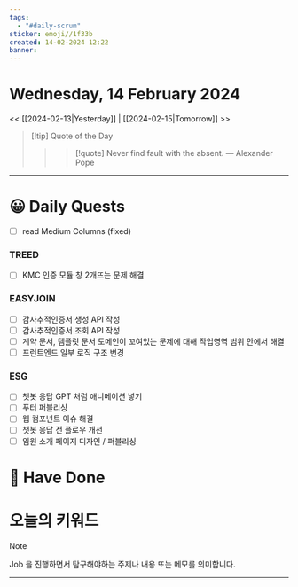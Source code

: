 ```yaml
---
tags:
  - "#daily-scrum"
sticker: emoji//1f33b
created: 14-02-2024 12:22
banner:
---
```

# Wednesday, 14 February 2024
<< [[2024-02-13|Yesterday]] | [[2024-02-15|Tomorrow]] >>

> [!tip] Quote of the Day  
> > > [!quote] Never find fault with the absent.
> — Alexander Pope

---

#  😀 Daily Quests
- [ ] read Medium Columns (fixed)
### TREED
- [ ] KMC 인증 모듈 창 2개뜨는 문제 해결
### EASYJOIN
- [ ] 감사추적인증서 생성 API 작성
- [ ] 감사추적인증서 조회 API 작성
- [ ] 계약 문서, 템플릿 문서 도메인이 꼬여있는 문제에 대해 작업영역 범위 안에서 해결
- [ ] 프런트엔드 일부 로직 구조 변경

### ESG
- [ ] 챗봇 응답 GPT 처럼 애니메이션 넣기
- [ ] 푸터 퍼블리싱
- [ ] 웹 컴포넌트 이슈 해결
- [ ] 챗봇 응답 전 플로우 개선
- [ ] 임원 소개 페이지 디자인 / 퍼블리싱

# 🙂 Have Done



# 오늘의 키워드

> [!NOTE]
> Job 을 진행하면서 탐구해야하는 주제나 내용 또는 메모를 의미합니다.


---
